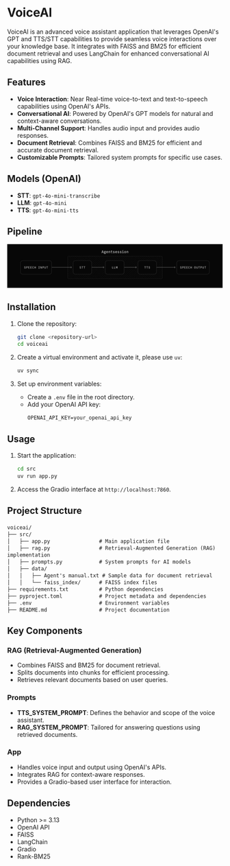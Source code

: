 # VoiceAI

VoiceAI is an advanced voice assistant application that leverages OpenAI's GPT and TTS/STT capabilities to provide seamless voice interactions over your knowledge base. It integrates with FAISS and BM25 for efficient document retrieval and uses LangChain for enhanced conversational AI capabilities using RAG.

## Features

- **Voice Interaction**: Near Real-time voice-to-text and text-to-speech capabilities using OpenAI's APIs.
- **Conversational AI**: Powered by OpenAI's GPT models for natural and context-aware conversations.
- **Multi-Channel Support**: Handles audio input and provides audio responses.
- **Document Retrieval**: Combines FAISS and BM25 for efficient and accurate document retrieval.
- **Customizable Prompts**: Tailored system prompts for specific use cases.

## Models (OpenAI)

- **STT**: `gpt-4o-mini-transcribe`
- **LLM**: `gpt-4o-mini`
- **TTS**: `gpt-4o-mini-tts`

## Pipeline
![Voice AI Pipeline](./src/assets/stt-llm-tts-pipeline.svg)

## Installation

1. Clone the repository:
   ```bash
   git clone <repository-url>
   cd voiceai
   ```

2. Create a virtual environment and activate it, please use `uv`:
   ```bash
   uv sync
   ```

4. Set up environment variables:
   - Create a `.env` file in the root directory.
   - Add your OpenAI API key:
     ```env
     OPENAI_API_KEY=your_openai_api_key
     ```

## Usage

1. Start the application:
   ```bash
   cd src
   uv run app.py
   ```

2. Access the Gradio interface at `http://localhost:7860`.

## Project Structure

```
voiceai/
├── src/
│   ├── app.py                # Main application file
│   ├── rag.py                # Retrieval-Augmented Generation (RAG) implementation
│   ├── prompts.py            # System prompts for AI models
│   ├── data/
│   │   ├── Agent's manual.txt # Sample data for document retrieval
│   │   └── faiss_index/      # FAISS index files
├── requirements.txt          # Python dependencies
├── pyproject.toml            # Project metadata and dependencies
├── .env                      # Environment variables
├── README.md                 # Project documentation
```

## Key Components

### RAG (Retrieval-Augmented Generation)
- Combines FAISS and BM25 for document retrieval.
- Splits documents into chunks for efficient processing.
- Retrieves relevant documents based on user queries.

### Prompts
- **TTS_SYSTEM_PROMPT**: Defines the behavior and scope of the voice assistant.
- **RAG_SYSTEM_PROMPT**: Tailored for answering questions using retrieved documents.

### App
- Handles voice input and output using OpenAI's APIs.
- Integrates RAG for context-aware responses.
- Provides a Gradio-based user interface for interaction.

## Dependencies

- Python >= 3.13
- OpenAI API
- FAISS
- LangChain
- Gradio
- Rank-BM25
